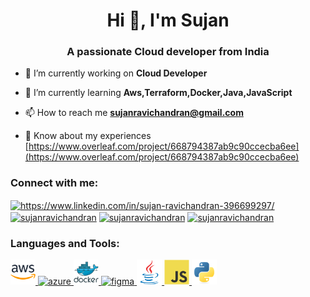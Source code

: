 <h1 align="center">Hi 👋, I'm Sujan</h1>
<h3 align="center">A passionate Cloud developer from India</h3>

- 🔭 I’m currently working on **Cloud Developer**

- 🌱 I’m currently learning **Aws,Terraform,Docker,Java,JavaScript**

- 📫 How to reach me **sujanravichandran@gmail.com**

- 📄 Know about my experiences [https://www.overleaf.com/project/668794387ab9c90ccecba6ee](https://www.overleaf.com/project/668794387ab9c90ccecba6ee)

<h3 align="left">Connect with me:</h3>
<p align="left">
<a href="https://linkedin.com/in/https://www.linkedin.com/in/sujan-ravichandran-396699297/" target="blank"><img align="center" src="https://raw.githubusercontent.com/rahuldkjain/github-profile-readme-generator/master/src/images/icons/Social/linked-in-alt.svg" alt="https://www.linkedin.com/in/sujan-ravichandran-396699297/" height="30" width="40" /></a>
<a href="https://fb.com/sujanravichandran" target="blank"><img align="center" src="https://raw.githubusercontent.com/rahuldkjain/github-profile-readme-generator/master/src/images/icons/Social/facebook.svg" alt="sujanravichandran" height="30" width="40" /></a>
<a href="https://instagram.com/sujanravichandran" target="blank"><img align="center" src="https://raw.githubusercontent.com/rahuldkjain/github-profile-readme-generator/master/src/images/icons/Social/instagram.svg" alt="sujanravichandran" height="30" width="40" /></a>
<a href="https://medium.com/sujanravichandran" target="blank"><img align="center" src="https://raw.githubusercontent.com/rahuldkjain/github-profile-readme-generator/master/src/images/icons/Social/medium.svg" alt="sujanravichandran" height="30" width="40" /></a>
</p>

<h3 align="left">Languages and Tools:</h3>
<p align="left"> <a href="https://aws.amazon.com" target="_blank" rel="noreferrer"> <img src="https://raw.githubusercontent.com/devicons/devicon/master/icons/amazonwebservices/amazonwebservices-original-wordmark.svg" alt="aws" width="40" height="40"/> </a> <a href="https://azure.microsoft.com/en-in/" target="_blank" rel="noreferrer"> <img src="https://www.vectorlogo.zone/logos/microsoft_azure/microsoft_azure-icon.svg" alt="azure" width="40" height="40"/> </a> <a href="https://www.docker.com/" target="_blank" rel="noreferrer"> <img src="https://raw.githubusercontent.com/devicons/devicon/master/icons/docker/docker-original-wordmark.svg" alt="docker" width="40" height="40"/> </a> <a href="https://www.figma.com/" target="_blank" rel="noreferrer"> <img src="https://www.vectorlogo.zone/logos/figma/figma-icon.svg" alt="figma" width="40" height="40"/> </a> <a href="https://www.java.com" target="_blank" rel="noreferrer"> <img src="https://raw.githubusercontent.com/devicons/devicon/master/icons/java/java-original.svg" alt="java" width="40" height="40"/> </a> <a href="https://developer.mozilla.org/en-US/docs/Web/JavaScript" target="_blank" rel="noreferrer"> <img src="https://raw.githubusercontent.com/devicons/devicon/master/icons/javascript/javascript-original.svg" alt="javascript" width="40" height="40"/> </a> <a href="https://www.python.org" target="_blank" rel="noreferrer"> <img src="https://raw.githubusercontent.com/devicons/devicon/master/icons/python/python-original.svg" alt="python" width="40" height="40"/> </a> </p>
